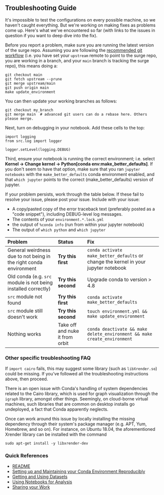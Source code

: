 ## Troubleshooting Guide

It's impossible to test the configurations on every possible machine, so we haven't caught everything. But we're working on making fixes as problems come up. Here's what we've encountered so far (with links to the issues in question if you want to deep dive into the fix).

Before you report a problem, make sure you are running the latest version of the surge repo.
Assuming you are following the [recommended git workflow](git-workflow.md) (i.e. you have set your `upstream` remote to point to the surge repo, you are working in a branch, and your `main` branch is tracking the surge repo), this means doing a:
```
git checkout main
git fetch upstream --prune
git merge upstream/main
git push origin main
make update_environment
```

You can then update your working branches as follows:
```
git checkout my_branch
git merge main  # advanced git users can do a rebase here. Others please merge.
```

Next, turn on debugging in your notebook. Add these cells to the top:
```
import logging
from src.log import logger

logger.setLevel(logging.DEBUG)
```

Third, ensure your notebook is running the correct environment; i.e. select **Kernel -> Change kernel -> Python[conda env:make_better_defaults]**. If you don't seem to have that option, make sure that you ran `jupyter notebooks` with the `make_better_defaults` conda environment enabled, and that `which jupyter` points to the correct (make_better_defaults) version of jupyter.


If your problem persists, work through the table below. If these fail to resolve your issue, please post your issue. Include with your issue:

* A copy/pasted copy of the error traceback text (preferably posted as a "code snippet"), including DEBUG-level log messages.
* The contents of your `environment.*.lock.yml`
* the output of `%conda info` (run from within your jupyter notebook)
* The output of `which python` and `which jupyter`

| Problem  | Status                    | Fix  |
| :---          |    :----                             |   :----                             |
| General weirdness due to not being in the right conda environment  | **Try this first**  | `conda activate make_better_defaults` or change the kernel in your jupyter notebook |
| Old conda (e.g. `src` module is not being installed correctly) | **Try this second**| Upgrade conda to version > 4.8 |
| `src` module not found | **Try this first** | `conda activate make_better_defaults`|
| `src` module still doesn't work | **Try this second** | `touch environment.yml && make update_environment` |
| Nothing works | Take off and nuke it from orbit | `conda deactivate && make delete_environment && make create_environment`|

### Other specific troubleshooting FAQ

If `import cairo` fails, this may suggest some library (such as `libXrender.so`) could be missing. If you’ve followed all the troubleshooting instructions above, then proceed.

There is an open issue with Conda's handling of system dependencies related to the Cairo library, which is used for graph visualization through the `igraph` library, amongst other things. Seemingly, on cloud-borne virtual machines, such libraries that are common on desktop installs go undeployed, a fact that Conda apparently neglects.

Once can work around this issue by locally installing the missing dependency through their system's package manager (e.g. APT, Yum, Homebrew, and so on). For instance, on Ubuntu 18.04, the aforementioned Xrender library can be installed with the command

```
sudo apt-get install -y libxrender-dev
```


### Quick References

* [README](../README.md)
* [Setting up and Maintaining your Conda Environment Reproducibly](conda-environments.md)
* [Getting and Using Datasets](datasets.md)
* [Using Notebooks for Analysis](notebooks.md)
* [Sharing your Work](sharing-your-work.md)
